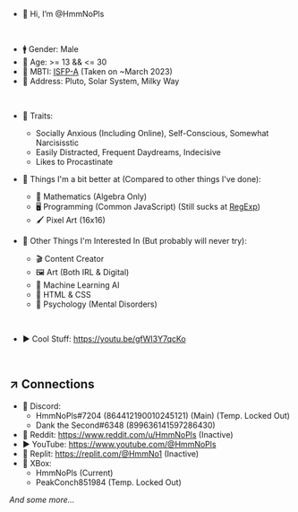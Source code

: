 - 👋 Hi, I’m @HmmNoPls

<br>

- 🚹 Gender: Male
- 🎂 Age: >= 13 && <= 30
- 🌱 MBTI: [ISFP-A](https://www.16personalities.com/isfp-personality) (Taken on ~March 2023)
- 🌌 Address: Pluto, Solar System, Milky Way

<br>

- 🔅 Traits:
    - Socially Anxious (Including Online), Self-Conscious, Somewhat Narcisisstic
    - Easily Distracted, Frequent Daydreams, Indecisive
    - Likes to Procastinate

- 🔰 Things I'm a bit better at (Compared to other things I've done):
    - 🔢 Mathematics (Algebra Only)
    - 🖥️ Programming (Common JavaScript) (Still sucks at [RegExp](https://developer.mozilla.org/en-US/docs/Web/JavaScript/Guide/Regular_expressions))
    - 🖌️ Pixel Art (16x16)
 
- 🌟 Other Things I'm Interested In (But probably will never try):
    - 🎬 Content Creator
    - 🖼️ Art (Both IRL & Digital)
    - 🤖 Machine Learning AI
    - 📃 HTML & CSS
    - 🧠 Psychology (Mental Disorders)

<br>

- ▶️ Cool Stuff: https://youtu.be/gfWI3Y7qcKo

<br>

↗️ __Connections__
---
-  💬 Discord:
    - HmmNoPls#7204 (864412190010245121) (Main) (Temp. Locked Out)
    - Dank the Second#6348 (899636141597286430)
-  🔴 Reddit: https://www.reddit.com/u/HmmNoPls (Inactive)
-  ▶️ YouTube: https://www.youtube.com/@HmmNoPls
-  🤖 Replit: https://replit.com/@HmmNo1 (Inactive)
-  🌳 XBox:
    - HmmNoPls (Current)
    - PeakConch851984 (Temp. Locked Out)

*And some more...*
